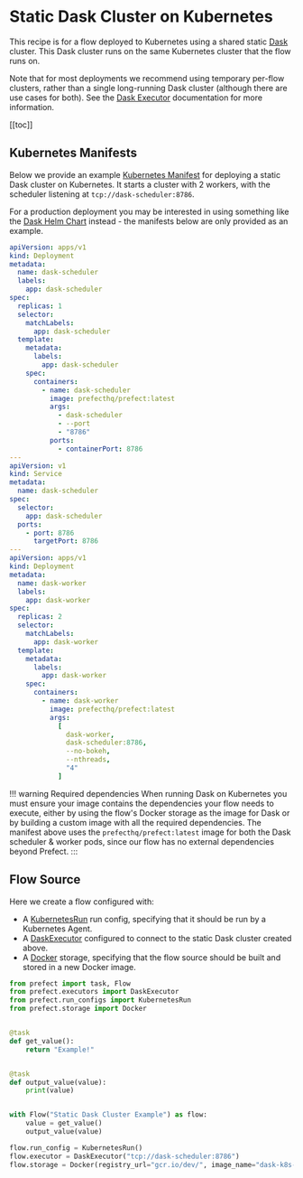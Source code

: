 # Static Dask Cluster on Kubernetes

This recipe is for a flow deployed to Kubernetes using a shared static
[Dask](https://dask.org) cluster. This Dask cluster runs on the same Kubernetes
cluster that the flow runs on.

Note that for most deployments we recommend using temporary per-flow clusters,
rather than a single long-running Dask cluster (although there are use cases
for both). See the [Dask
Executor](/orchestration/flow_config/executors#daskexecutor) documentation for
more information.

[[toc]]

## Kubernetes Manifests

Below we provide an example [Kubernetes
Manifest](https://kubernetes.io/docs/concepts/cluster-administration/manage-deployment/)
for deploying a static Dask cluster on Kubernetes. It starts a cluster with 2
workers, with the scheduler listening at `tcp://dask-scheduler:8786`.

For a production deployment you may be interested in using something like the
[Dask Helm Chart](https://docs.dask.org/en/latest/setup/kubernetes-helm.html#helm-install-dask-for-a-single-user)
instead - the manifests below are only provided as an example.

```yaml
apiVersion: apps/v1
kind: Deployment
metadata:
  name: dask-scheduler
  labels:
    app: dask-scheduler
spec:
  replicas: 1
  selector:
    matchLabels:
      app: dask-scheduler
  template:
    metadata:
      labels:
        app: dask-scheduler
    spec:
      containers:
        - name: dask-scheduler
          image: prefecthq/prefect:latest
          args:
            - dask-scheduler
            - --port
            - "8786"
          ports:
            - containerPort: 8786
---
apiVersion: v1
kind: Service
metadata:
  name: dask-scheduler
spec:
  selector:
    app: dask-scheduler
  ports:
    - port: 8786
      targetPort: 8786
---
apiVersion: apps/v1
kind: Deployment
metadata:
  name: dask-worker
  labels:
    app: dask-worker
spec:
  replicas: 2
  selector:
    matchLabels:
      app: dask-worker
  template:
    metadata:
      labels:
        app: dask-worker
    spec:
      containers:
        - name: dask-worker
          image: prefecthq/prefect:latest
          args:
            [
              dask-worker,
              dask-scheduler:8786,
              --no-bokeh,
              --nthreads,
              "4"
            ]
```

!!! warning Required dependencies
    When running Dask on Kubernetes you must ensure your image contains the
    dependencies your flow needs to execute, either by using the flow's Docker
    storage as the image for Dask or by building a custom image with all the
    required dependencies. The manifest above uses the `prefecthq/prefect:latest`
    image for both the Dask scheduler & worker pods, since our flow has no external
    dependencies beyond Prefect.
:::

## Flow Source

Here we create a flow configured with:

- A [KubernetesRun](/orchestration/flow_config/run_configs.md#kubernetesrun)
  run config, specifying that it should be run by a Kubernetes Agent.
- A [DaskExecutor](/orchestration/flow_config/executors.md#daskexecutor)
  configured to connect to the static Dask cluster created above.
- A [Docker](/orchestration/flow_config/storage.md#docker) storage, specifying
  that the flow source should be built and stored in a new Docker image.

```python
from prefect import task, Flow
from prefect.executors import DaskExecutor
from prefect.run_configs import KubernetesRun
from prefect.storage import Docker


@task
def get_value():
    return "Example!"


@task
def output_value(value):
    print(value)


with Flow("Static Dask Cluster Example") as flow:
    value = get_value()
    output_value(value)

flow.run_config = KubernetesRun()
flow.executor = DaskExecutor("tcp://dask-scheduler:8786")
flow.storage = Docker(registry_url="gcr.io/dev/", image_name="dask-k8s-flow", image_tag="0.1.0")
```
